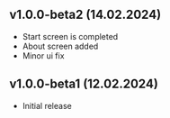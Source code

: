 ## v1.0.0-beta2 (14.02.2024)

* Start screen is completed
* About screen added
* Minor ui fix

## v1.0.0-beta1 (12.02.2024)

* Initial release